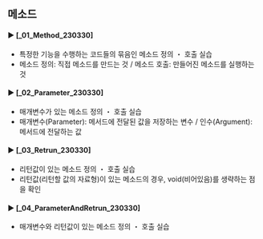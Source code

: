 ####
## 메소드
####
#### ► [_01_Method_230330]
- 특정한 기능을 수행하는 코드들의 묶음인 메소드 정의 ・ 호출 실습
- 메소드 정의: 직접 메소드를 만드는 것 / 메소드 호출: 만들어진 메소드를 실행하는 것
####
#### ► [_02_Parameter_230330]
- 매개변수가 있는 메소드 정의 ・ 호출 실습
- 매개변수(Parameter): 메서드에 전달된 값을 저장하는 변수 / 인수(Argument): 메서드에 전달하는 값
####
#### ► [_03_Retrun_230330]
- 리턴값이 있는 메소드 정의 ・ 호출 실습
- 리턴값(리턴할 값의 자료형)이 있는 메소드의 경우, void(비어있음)를 생략하는 점을 확인
####
#### ► [_04_ParameterAndRetrun_230330]
- 매개변수와 리턴값이 있는 메소드 정의 ・ 호출 실습
####
